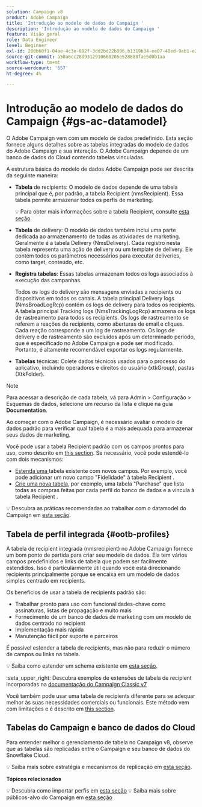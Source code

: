 ```yaml
---
solution: Campaign v8
product: Adobe Campaign
title: 'Introdução ao modelo de dados do Campaign '
description: 'Introdução ao modelo de dados do Campaign '
feature: Visão geral
role: Data Engineer
level: Beginner
exl-id: 200b60f1-04ae-4c3e-892f-3dd2bd22b896,b1319b34-ee07-48ed-9ab1-e2d12d3d99f8
source-git-commit: a50a6cc28d9312910668205e528888fae5d0b1aa
workflow-type: tm+mt
source-wordcount: '657'
ht-degree: 4%

---
```


# Introdução ao modelo de dados do Campaign {#gs-ac-datamodel}

O Adobe Campaign vem com um modelo de dados predefinido. Esta seção fornece alguns detalhes sobre as tabelas integradas do modelo de dados do Adobe Campaign e sua interação. O Adobe Campaign depende de um banco de dados do Cloud contendo tabelas vinculadas.

A estrutura básica do modelo de dados Adobe Campaign pode ser descrita da seguinte maneira:

* **Tabela** de recipients: O modelo de dados depende de uma tabela principal que é, por padrão, a tabela Recipient (nmsRecipient). Essa tabela permite armazenar todos os perfis de marketing.

   :bulb: Para obter mais informações sobre a tabela Recipient, consulte [esta seção](#ootb-profiles).

* **Tabela** de delivery: O modelo de dados também inclui uma parte dedicada ao armazenamento de todas as atividades de marketing. Geralmente é a tabela Delivery (NmsDelivery). Cada registro nesta tabela representa uma ação de delivery ou um template de delivery. Ele contém todos os parâmetros necessários para executar deliveries, como target, conteúdo, etc.

* **Registra tabelas**: Essas tabelas armazenam todos os logs associados à execução das campanhas.

   Todos os logs do delivery são mensagens enviadas a recipients ou dispositivos em todos os canais. A tabela principal Delivery logs (NmsBroadLogRcp) contém os logs de delivery para todos os recipients.
A tabela principal Tracking logs (NmsTrackingLogRcp) armazena os logs de rastreamento para todos os recipients. Os logs de rastreamento se referem a reações de recipients, como aberturas de email e cliques. Cada reação corresponde a um log de rastreamento.
Os logs de delivery e de rastreamento são excluídos após um determinado período, que é especificado no Adobe Campaign e pode ser modificado. Portanto, é altamente recomendável exportar os logs regularmente.

* **Tabelas** técnicas: Colete dados técnicos usados para o processo do aplicativo, incluindo operadores e direitos do usuário (xtkGroup), pastas (XtkFolder).

>[!NOTE]
>
>Para acessar a descrição de cada tabela, vá para Admin > Configuração > Esquemas de dados, selecione um recurso da lista e clique na guia **Documentation**.

Ao começar com o Adobe Campaign, é necessário avaliar o modelo de dados padrão para verificar qual tabela é a mais adequada para armazenar seus dados de marketing.

Você pode usar a tabela Recipient padrão com os campos prontos para uso, como descrito em [this section](#ootb-profiles). Se necessário, você pode estendê-lo com dois mecanismos:

* [Estenda uma ](extend-schema.md) tabela existente com novos campos. Por exemplo, você pode adicionar um novo campo &quot;Fidelidade&quot; à tabela Recipient .
* [Crie uma nova tabela](create-schema.md), por exemplo, uma tabela &quot;Purchase&quot; que lista todas as compras feitas por cada perfil do banco de dados e a vincula à tabela Recipient .

:bulb: Descubra as práticas recomendadas ao trabalhar com o datamodel do Campaign em [esta seção](datamodel-best-practices.md).

## Tabela de perfil integrada {#ootb-profiles}

A tabela de recipient integrada (nmsrecipient) no Adobe Campaign fornece um bom ponto de partida para criar seu modelo de dados. Ela tem vários campos predefinidos e links de tabela que podem ser facilmente estendidos. Isso é particularmente útil quando você está direcionando recipients principalmente porque se encaixa em um modelo de dados simples centrado em recipients.

Os benefícios de usar a tabela de recipients padrão são:

* Trabalhar pronto para uso com funcionalidades-chave como assinaturas, listas de propagação e muito mais
* Fornecimento de um banco de dados de marketing com um modelo de dados centrado no recipient
* Implementação mais rápida
* Manutenção fácil por suporte e parceiros

É possível estender a tabela de recipients, mas não para reduzir o número de campos ou links na tabela.

:bulb: Saiba como estender um schema existente em [esta seção](extend-schema.md).

:seta_upper_right: Descubra exemplos de extensões de tabela de recipient incorporadas na [documentação do Campaign Classic v7](https://experienceleague.adobe.com/docs/campaign-classic/using/configuring-campaign-classic/editing-schemas/examples-of-schemas-edition.html?lang=en#extending-a-table)

Você também pode usar uma tabela de recipients diferente para se adequar melhor às suas necessidades comerciais ou funcionais. Este método vem com limitações e é descrito em [this section](custom-recipient.md).

## Tabelas do Campaign e banco de dados do Cloud

Para entender melhor o gerenciamento de tabela no Campaign v8, observe que as tabelas são replicadas entre o Campaign e seu banco de dados do Snowflake Cloud.

:bulb: Saiba mais sobre estratégia e mecanismos de replicação em [esta seção](../config/replication.md).

**Tópicos relacionados**

:bulb: Descubra como importar perfis em [esta seção](../start/import.md)
:bulb: Saiba mais sobre públicos-alvo do Campaign em [esta seção](../start/audiences.md)
